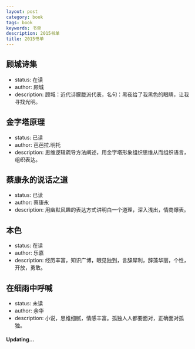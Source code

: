 ```yaml
---
layout: post
category: book
tags: book
keywords: 书单
description: 2015书单
title: 2015书单
---
```


顾城诗集
---
* status: 在读
* author: 顾城
* description: 顾城：近代诗朦胧派代表，名句：黑夜给了我黑色的眼睛，让我寻找光明。

金字塔原理
---
* status: 已读
* author: 芭芭拉.明托
* description: 思维逻辑疏导方法阐述，用金字塔形象组织思维从而组织语言，组织表达。

蔡康永的说话之道
---
* status: 已读
* author: 蔡康永
* description: 用幽默风趣的表达方式讲明白一个道理，深入浅出，情商爆表。

本色
---
* status: 在读
* author: 乐嘉
* description: 经历丰富，知识广博，眼见独到，言辞犀利，辞藻华丽，个性，开放，勇敢。

在细雨中呼喊
---
* status: 未读
* author: 余华
* description: 小说，思维细腻，情感丰富。孤独人人都要面对，正确面对孤独。

#### Updating...
